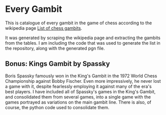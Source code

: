 # Every Gambit

This is catalogue of every gambit in the game of chess according to the wikipedia page [List of chess gambits](https://en.wikipedia.org/wiki/List_of_chess_gambits).

It was generated by scraping the wikipedia page and extracting the gambits from the tables. I am including the code that was used to generate the list in the repository, along with the generated pgn file.

## Bonus: Kings Gambit by Spassky

Boris Spassky famously won in the King's Gambit in the 1972 World Chess Championship against Bobby Fischer. Even more impressively, he never lost a game with it, despite fearlessly employing it against many of the era's best players. I have included all of Spassky's games in the King's Gambit, and consolidated them from several games, into a single game with the games portrayed as variations on the main gambit line. There is also, of course, the python code used to consolidate them.
